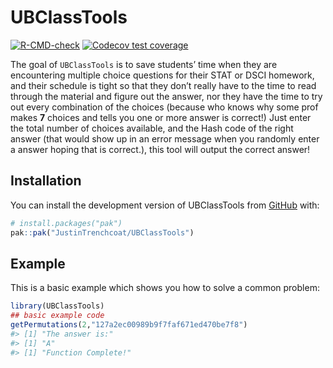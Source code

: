 
<!-- README.md is generated from README.Rmd. Please edit that file -->

# UBClassTools

<!-- badges: start -->

[![R-CMD-check](https://github.com/JustinTrenchcoat/UBClassTools/actions/workflows/R-CMD-check.yaml/badge.svg)](https://github.com/JustinTrenchcoat/UBClassTools/actions/workflows/R-CMD-check.yaml)
[![Codecov test
coverage](https://codecov.io/gh/JustinTrenchcoat/UBClassTools/graph/badge.svg)](https://app.codecov.io/gh/JustinTrenchcoat/UBClassTools)
<!-- badges: end -->

The goal of `UBClassTools` is to save students’ time when they are
encountering multiple choice questions for their STAT or DSCI homework,
and their schedule is tight so that they don’t really have to the time
to read through the material and figure out the answer, nor they have
the time to try out every combination of the choices (because who knows
why some prof makes **7** choices and tells you one or more answer is
correct!) Just enter the total number of choices available, and the Hash
code of the right answer (that would show up in an error message when
you randomly enter a answer hoping that is correct.), this tool will
output the correct answer!

## Installation

You can install the development version of UBClassTools from
[GitHub](https://github.com/) with:

``` r
# install.packages("pak")
pak::pak("JustinTrenchcoat/UBClassTools")
```

## Example

This is a basic example which shows you how to solve a common problem:

``` r
library(UBClassTools)
## basic example code
getPermutations(2,"127a2ec00989b9f7faf671ed470be7f8")
#> [1] "The answer is:"
#> [1] "A"
#> [1] "Function Complete!"
```
